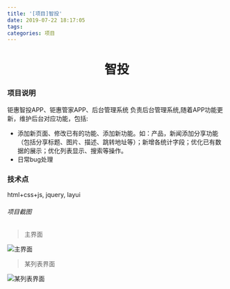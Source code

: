 ```yaml
---
title: '[项目]智投'
date: 2019-07-22 18:17:05
tags:
categories: 项目
---
```


# <center>智投</center>

### 项目说明
钜惠智投APP、钜惠管家APP、后台管理系统
负责后台管理系统,随着APP功能更新，维护后台对应功能，包括:
+ 添加新页面、修改已有的功能、添加新功能。如：产品，新闻添加分享功能（包括分享标题、图片、描述、跳转地址等）；新增各统计字段；优化已有数据的展示；优化列表显示、搜索等操作。
+ 日常bug处理


### 技术点
html+css+js, jquery, layui


###### 项目截图
>主界面

![主界面](/images/智投/1.png "主界面")

>某列表界面

![某列表界面](/images/智投/2.png "某列表界面")